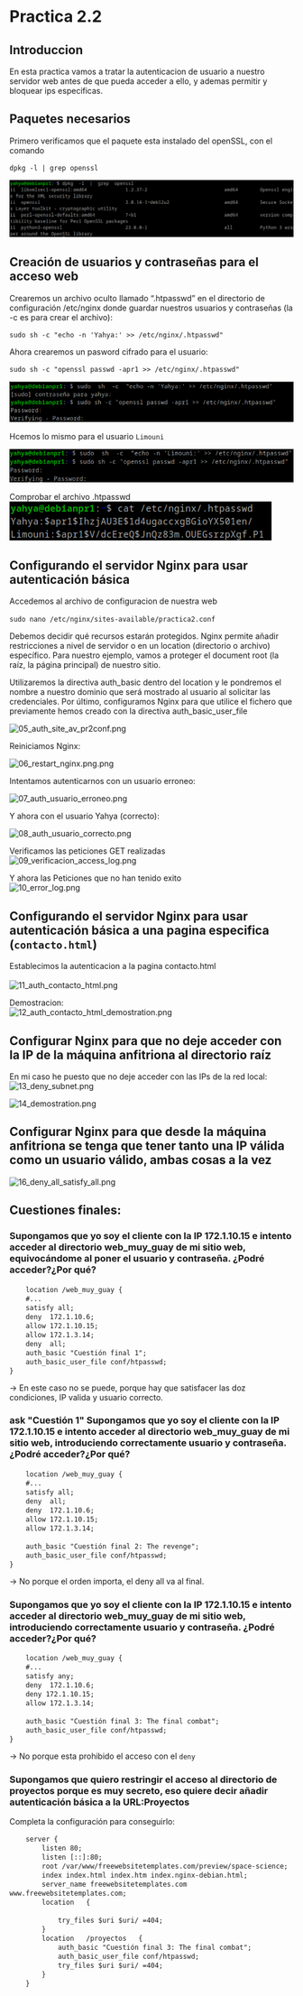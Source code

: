 # Practica 2.2

## Introduccion
 En esta practica vamos a tratar la autenticacion de usuario a nuestro servidor web antes de que pueda acceder a ello, y ademas permitir y bloquear ips especificas.


## Paquetes necesarios

Primero verificamos que el paquete esta instalado del openSSL, con el comando <br>

```
dpkg -l | grep openssl
```

![01_verificar_openSSL.png](assets/capturas/01_verificar_openSSL.png)


## Creación de usuarios y contraseñas para el acceso web

Crearemos un archivo oculto llamado “.htpasswd” en el directorio de configuración /etc/nginx donde guardar nuestros usuarios y contraseñas (la -c es para crear el archivo):

```
sudo sh -c "echo -n 'Yahya:' >> /etc/nginx/.htpasswd"
```

Ahora crearemos un pasword cifrado para el usuario:

```
sudo sh -c "openssl passwd -apr1 >> /etc/nginx/.htpasswd"
```

![02_hashing_password_Yahya.png](assets/capturas/02_hashing_password_Yahya.png)


Hcemos lo mismo para el usuario ```Limouni```<br>

![03_hashing_pass_Limouni.png](assets/capturas/03_hashing_pass_Limouni.png)

Comprobar el archivo .htpasswd <br>
![04_comprobar_etc_nginx_htpsswd.png](assets/capturas/04_comprobar_etc_nginx_htpsswd.png) <br>

## Configurando el servidor Nginx para usar autenticación básica
Accedemos al archivo de configuracion de nuestra web <br>

```sudo nano /etc/nginx/sites-available/practica2.conf```

Debemos decidir qué recursos estarán protegidos. Nginx permite añadir restricciones a nivel de servidor o en un location (directorio o archivo) específico. Para nuestro ejemplo, vamos a proteger el document root (la raíz, la página principal) de nuestro sitio.

Utilizaremos la directiva auth_basic dentro del location y le pondremos el nombre a nuestro dominio que será mostrado al usuario al solicitar las credenciales. Por último, configuramos Nginx para que utilice el fichero que previamente hemos creado con la directiva auth_basic_user_file

![05_auth_site_av_pr2conf.png](assets/capturas/05_auth_site_av_pr2conf.png)

Reiniciamos Nginx: <br>

![06_restart_nginx.png.png](assets/capturas/06_restart_nginx.png)

Intentamos autenticarnos con un usuario erroneo: <br>

![07_auth_usuario_erroneo.png](assets/capturas/07_auth_usuario_erroneo.png)


Y ahora con el usuario Yahya (correcto):

![08_auth_usuario_correcto.png](assets/capturas/08_auth_usuario_correcto.png)

Verificamos las peticiones GET realizadas<br>
![09_verificacion_access_log.png](assets/capturas/09_verificacion_access_log.png)

Y ahora las Peticiones que no han tenido exito <br>
![10_error_log.png](assets/capturas/10_error_log.png)

## Configurando el servidor Nginx para usar autenticación básica a una pagina especifica (```contacto.html```)

Establecimos la autenticacion a la pagina contacto.html <br>                 
![11_auth_contacto_html.png](assets/capturas/11_auth_contacto_html.png)

Demostracion: <br>
![12_auth_contacto_html_demostration.png](assets/capturas/12_auth_contacto_html_demostration.png)

## Configurar Nginx para que no deje acceder con la IP de la máquina anfitriona al directorio raíz
En mi caso he puesto que no deje acceder con las IPs de la red local: <br>
![13_deny_subnet.png](assets/capturas/13_deny_subnet.png)

![14_demostration.png](assets/capturas/14_demostration.png)

                                     
## Configurar Nginx para que desde la máquina anfitriona se tenga que tener tanto una IP válida como un usuario válido, ambas cosas a la vez

![16_deny_all_satisfy_all.png](assets/capturas/16_deny_all_satisfy_all.png)

## Cuestiones finales:
### Supongamos que yo soy el cliente con la IP 172.1.10.15 e intento acceder al directorio web_muy_guay de mi sitio web, equivocándome al poner el usuario y contraseña. ¿Podré acceder?¿Por qué?

```
    location /web_muy_guay {
    #...
    satisfy all;    
    deny  172.1.10.6;
    allow 172.1.10.15;
    allow 172.1.3.14;
    deny  all;
    auth_basic "Cuestión final 1";
    auth_basic_user_file conf/htpasswd;
}
```

-> En este caso no se puede, porque hay que satisfacer las doz condiciones, IP valida y usuario correcto.


### ask "Cuestión 1" Supongamos que yo soy el cliente con la IP 172.1.10.15 e intento acceder al directorio web_muy_guay de mi sitio web, introduciendo correctamente usuario y contraseña. ¿Podré acceder?¿Por qué?
```
    location /web_muy_guay {
    #...
    satisfy all;    
    deny  all;
    deny  172.1.10.6;
    allow 172.1.10.15;
    allow 172.1.3.14;

    auth_basic "Cuestión final 2: The revenge";
    auth_basic_user_file conf/htpasswd;
}
```

-> No porque el orden importa, el deny all va al final.

### Supongamos que yo soy el cliente con la IP 172.1.10.15 e intento acceder al directorio web_muy_guay de mi sitio web, introduciendo correctamente usuario y contraseña. ¿Podré acceder?¿Por qué?
```
    location /web_muy_guay {
    #...
    satisfy any;    
    deny  172.1.10.6;
    deny 172.1.10.15;
    allow 172.1.3.14;

    auth_basic "Cuestión final 3: The final combat";
    auth_basic_user_file conf/htpasswd;
}
```
-> No porque esta prohibido el acceso con el ```deny``` <br>

### Supongamos que quiero restringir el acceso al directorio de proyectos porque es muy secreto, eso quiere decir añadir autenticación básica a la URL:Proyectos

Completa la configuración para conseguirlo:

```
    server {
        listen 80;
        listen [::]:80;
        root /var/www/freewebsitetemplates.com/preview/space-science;
        index index.html index.htm index.nginx-debian.html;
        server_name freewebsitetemplates.com www.freewebsitetemplates.com;
        location   {

            try_files $uri $uri/ =404;
        }
        location   /proyectos   {
            auth_basic "Cuestión final 3: The final combat";
            auth_basic_user_file conf/htpasswd;
            try_files $uri $uri/ =404;
        }
    }
```
